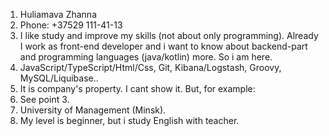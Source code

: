 1. Huliamava Zhanna
2. Phone: +37529 111-41-13
3. I like study and improve my skills (not about only programming). 
Already I work as front-end developer and i want to know about backend-part and 
programming languages (java/kotlin) more. So i am here.
4. JavaScript/TypeScript/Html/Css, Git, Kibana/Logstash, Groovy, MySQL/Liquibase.. 
5. It is company's property. I cant show it. But, for example:
6. See point 3. 
7. University of Management (Minsk).
8. My level is beginner, but i study English with teacher.